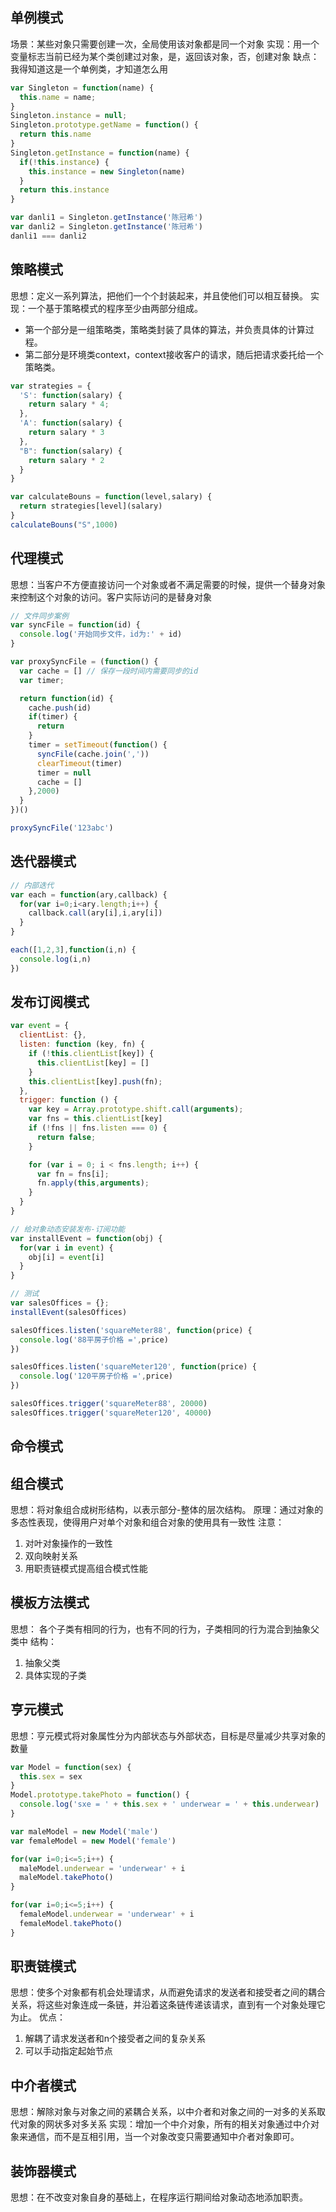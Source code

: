 ## 单例模式
场景：某些对象只需要创建一次，全局使用该对象都是同一个对象
实现：用一个变量标志当前已经为某个类创建过对象，是，返回该对象，否，创建对象
缺点：我得知道这是一个单例类，才知道怎么用
```js
var Singleton = function(name) {
  this.name = name;
}
Singleton.instance = null;
Singleton.prototype.getName = function() {
  return this.name
}
Singleton.getInstance = function(name) {
  if(!this.instance) {
    this.instance = new Singleton(name)
  } 
  return this.instance
}

var danli1 = Singleton.getInstance('陈冠希')
var danli2 = Singleton.getInstance('陈冠希')
danli1 === danli2
```

## 策略模式
思想：定义一系列算法，把他们一个个封装起来，并且使他们可以相互替换。
实现：一个基于策略模式的程序至少由两部分组成。
- 第一个部分是一组策略类，策略类封装了具体的算法，并负责具体的计算过程。
- 第二部分是环境类context，context接收客户的请求，随后把请求委托给一个策略类。
```js
var strategies = {
  'S': function(salary) {
    return salary * 4;
  },
  'A': function(salary) {
    return salary * 3
  },
  "B": function(salary) {
    return salary * 2
  }
}

var calculateBouns = function(level,salary) {
  return strategies[level](salary)
}
calculateBouns("S",1000)
```

## 代理模式
思想：当客户不方便直接访问一个对象或者不满足需要的时候，提供一个替身对象来控制这个对象的访问。客户实际访问的是替身对象
```js
// 文件同步案例
var syncFile = function(id) {
  console.log('开始同步文件，id为:' + id)
}

var proxySyncFile = (function() {
  var cache = [] // 保存一段时间内需要同步的id
  var timer;

  return function(id) {
    cache.push(id)
    if(timer) {
      return
    }
    timer = setTimeout(function() {
      syncFile(cache.join(','))
      clearTimeout(timer)
      timer = null
      cache = []
    },2000)
  }
})()

proxySyncFile('123abc')
```

## 迭代器模式
```js
// 内部迭代
var each = function(ary,callback) {
  for(var i=0;i<ary.length;i++) {
    callback.call(ary[i],i,ary[i])
  }
}

each([1,2,3],function(i,n) {
  console.log(i,n)
})
```

## 发布订阅模式
```js
var event = {
  clientList: {},
  listen: function (key, fn) {
    if (!this.clientList[key]) {
      this.clientList[key] = []
    }
    this.clientList[key].push(fn);
  },
  trigger: function () {
    var key = Array.prototype.shift.call(arguments);
    var fns = this.clientList[key]
    if (!fns || fns.listen === 0) {
      return false;
    }

    for (var i = 0; i < fns.length; i++) {
      var fn = fns[i];
      fn.apply(this,arguments);
    }
  }
}

// 给对象动态安装发布-订阅功能
var installEvent = function(obj) {
  for(var i in event) {
    obj[i] = event[i]
  }
}

// 测试
var salesOffices = {};
installEvent(salesOffices)

salesOffices.listen('squareMeter88', function(price) {
  console.log('88平房子价格 =',price)
})

salesOffices.listen('squareMeter120', function(price) {
  console.log('120平房子价格 =',price)
})

salesOffices.trigger('squareMeter88', 20000)
salesOffices.trigger('squareMeter120', 40000)
```

## 命令模式

## 组合模式
思想：将对象组合成树形结构，以表示部分-整体的层次结构。
原理：通过对象的多态性表现，使得用户对单个对象和组合对象的使用具有一致性
注意： 
1. 对叶对象操作的一致性
2. 双向映射关系
3. 用职责链模式提高组合模式性能

## 模板方法模式
思想： 各个子类有相同的行为，也有不同的行为，子类相同的行为混合到抽象父类中
结构：
1. 抽象父类
2. 具体实现的子类

## 亨元模式
思想：亨元模式将对象属性分为内部状态与外部状态，目标是尽量减少共享对象的数量
```js
var Model = function(sex) {
  this.sex = sex
}
Model.prototype.takePhoto = function() {
  console.log('sxe = ' + this.sex + ' underwear = ' + this.underwear)
}

var maleModel = new Model('male')
var femaleModel = new Model('female')

for(var i=0;i<=5;i++) {
  maleModel.underwear = 'underwear' + i
  maleModel.takePhoto()
}

for(var i=0;i<=5;i++) {
  femaleModel.underwear = 'underwear' + i
  femaleModel.takePhoto()
}
```

## 职责链模式
思想：使多个对象都有机会处理请求，从而避免请求的发送者和接受者之间的耦合关系，将这些对象连成一条链，并沿着这条链传递该请求，直到有一个对象处理它为止。
优点：
1. 解耦了请求发送者和n个接受者之间的复杂关系
2. 可以手动指定起始节点

## 中介者模式
思想：解除对象与对象之间的紧耦合关系，以中介者和对象之间的一对多的关系取代对象的网状多对多关系
实现：增加一个中介对象，所有的相关对象通过中介对象来通信，而不是互相引用，当一个对象改变只需要通知中介者对象即可。

## 装饰器模式
思想：在不改变对象自身的基础上，在程序运行期间给对象动态地添加职责。
